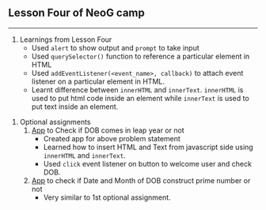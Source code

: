 ## Lesson Four of NeoG camp
---
1. Learnings from Lesson Four
    - Used `alert` to show output and  `prompt` to take input
    - Used `querySelector()` function to reference a particular element in HTML
    - Used `addEventListener(<event_name>, callback)` to attach event listener on a particular element in HTML.
    - Learnt difference between `innerHTML` and `innerText`. `innerHTML` is used to put html code inside an element while `innerText` is used to put text inside an element.
<!-- 2. Optional assignments -->
1. Optional assignments
    1. [App](https://github.com/neerajsingh869/neog-levelzero/tree/main/LessonFour/optional/dob-leap-year) to Check if DOB comes in leap year or not  
        - Created app for above problem statement
        - Learned how to insert HTML and Text from javascript side using `innerHTML` and `innerText`.
        - Used `click` event listener on button to welcome user and check DOB.
    1. [App](https://github.com/neerajsingh869/neog-levelzero/tree/main/LessonFour/optional/birth-day-prime-year) to check if Date and Month of DOB construct prime number or not
        - Very similar to 1st optional assignment.
<!-- 3. Assignments (MarkSix and MarkSeven) -->
    
